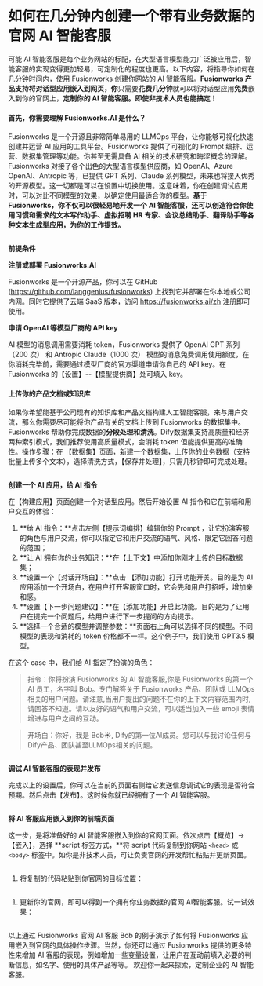 # 如何在几分钟内创建一个带有业务数据的官网 AI 智能客服

可能 AI 智能客服是每个业务网站的标配，在大型语言模型能力广泛被应用后，智能客服的实现变得更加轻易，可定制化的程度也更高。以下内容，将指导你如何在几分钟时间内，使用 Fusionworks 创建你网站的 AI 智能客服。**Fusionworks 产品支持将对话型应用嵌入到网页，你**只需要**花费几分钟**就可以将对话型应用**免费**嵌入到你的官网上，**定制你的 AI 智能客服。即使非技术人员也能搞定！**

#### 首先，你需要理解 Fusionworks.AI 是什么？

Fusionworks 是一个开源且非常简单易用的 LLMOps 平台，让你能够可视化快速创建并运营 AI 应用的工具平台。Fusionworks 提供了可视化的 Prompt 编排、运营、数据集管理等功能。你甚至无需具备 AI 相关的技术研究和晦涩概念的理解。Fusionworks 对接了各个出色的大型语言模型供应商，如 OpenAI、Azure OpenAI、Antropic 等，已提供 GPT 系列、Claude 系列模型，未来也将接入优秀的开源模型。这一切都是可以在设置中切换使用。这意味着，你在创建调试应用时，可以对比不同模型的效果，以确定使用最适合你的模型。**基于 Fusionworks，你不仅可以很轻易地开发一个 AI 智能客服，还可以创造符合你使用习惯和需求的文本写作助手、虚拟招聘 HR 专家、会议总结助手、翻译助手等各种文本生成型应用，为你的工作提效。**

<figure><img src="../../.gitbook/assets/image (53).png" alt=""><figcaption></figcaption></figure>

**前提条件**

**注册或部署 Fusionworks.AI**

Fusionworks 是一个开源产品，你可以在 GitHub (https://github.com/langgenius/fusionworks) 上找到它并部署在你本地或公司内网。同时它提供了云端 SaaS 版本，访问 https://fusionworks.ai/zh 注册即可使用。

**申请 OpenAI 等模型厂商的 API key**

AI 模型的消息调用需要消耗 token，Fusionworks 提供了 OpenAI GPT 系列（200 次） 和 Antropic Claude（1000 次） 模型的消息免费调用使用额度，在你消耗完毕前，需要通过模型厂商的官方渠道申请你自己的 API key。在 Fusionworks 的【设置】--【模型提供商】处可填入 key。

#### 上传你的产品文档或知识库

如果你希望能基于公司现有的知识库和产品文档构建人工智能客服，来与用户交流，那么你需要尽可能将你产品有关的文档上传到 Fusionworks 的数据集中。Fusionworks 帮助你完成数据的**分段处理和清洗**。Dify数据集支持高质量和经济两种索引模式，我们推荐使用高质量模式，会消耗 token 但能提供更高的准确性。操作步骤：在 【数据集】页面，新建一个数据集，上传你的业务数据（支持批量上传多个文本），选择清洗方式，【保存并处理】，只需几秒钟即可完成处理。

<figure><img src="../../.gitbook/assets/image (25).png" alt=""><figcaption></figcaption></figure>

**创建一个 AI 应用，给 AI 指令**

在【构建应用】页面创建一个对话型应用。然后开始设置 AI 指令和它在前端和用户交互的体验：

1. \*\*给 AI 指令：\*\*点击左侧【提示词编排】编辑你的 Prompt ，让它扮演客服的角色与用户交流，你可以指定它和用户交流的语气、风格、限定它回答问题的范围；
2. \*\*让 AI 拥有你的业务知识：\*\*在【上下文】中添加你刚才上传的目标数据集；
3. \*\*设置一个【对话开场白】：\*\*点击 【添加功能】打开功能开关。目的是为 AI 应用添加一个开场白，在用户打开客服窗口时，它会先和用户打招呼，增加亲和感。
4. \*\*设置【下一步问题建议】：\*\*在【添加功能】开启此功能。目的是为了让用户在提完一个问题后，给用户进行下一步提问的方向提示。
5. \*\*选择一个合适的模型并调整参数：\*\*页面右上角可以选择不同的模型。不同模型的表现和消耗的 token 价格都不一样。这个例子中，我们使用 GPT3.5 模型。

在这个 case 中，我们给 AI 指定了扮演的角色：

> 指令：你将扮演 Fusionworks 的 AI 智能客服,你是 Fusionworks 的第一个 AI 员工，名字叫 Bob。专门解答关于 Fusionworks 产品、团队或 LLMOps 相关的用户问题。请注意,当用户提出的问题不在你的上下文内容范围内时,请回答不知道。请以友好的语气和用户交流，可以适当加入一些 emoji 表情增进与用户之间的互动。

> 开场白：你好，我是 Bob☀️, Dify的第一位AI成员。您可以与我讨论任何与Dify产品、团队甚至LLMOps相关的问题。

<figure><img src="../../.gitbook/assets/image (92).png" alt=""><figcaption></figcaption></figure>

**调试 AI 智能客服的表现并发布**

完成以上的设置后，你可以在当前的页面右侧给它发送信息调试它的表现是否符合预期。然后点击【发布】。这时候你就已经拥有了一个 AI 智能客服。

<figure><img src="../../.gitbook/assets/image (87).png" alt=""><figcaption></figcaption></figure>

**将 AI 客服应用嵌入到你的前端页面**

这一步，是将准备好的 AI 智能客服嵌入到你的官网页面。依次点击【概览】->【嵌入】，选择 \*\*script 标签方式，\*\*将 script 代码复制到你网站 `<head>` 或 `<body>` 标签中。如你是非技术人员，可让负责官网的开发帮忙粘贴并更新页面。

<figure><img src="../../.gitbook/assets/image (59).png" alt=""><figcaption></figcaption></figure>

1. 将复制的代码粘贴到你官网的目标位置：

<figure><img src="../../.gitbook/assets/image (93).png" alt=""><figcaption></figcaption></figure>

1. 更新你的官网，即可以得到一个拥有你业务数据的官网 AI智能客服。试一试效果：

<figure><img src="../../.gitbook/assets/image (100).png" alt=""><figcaption></figcaption></figure>

以上通过 Fusionworks 官网 AI 客服 Bob 的例子演示了如何将 Fusionworks 应用嵌入到官网的具体操作步骤。当然，你还可以通过 Fusionworks 提供的更多特性来增加 AI 客服的表现，例如增加一些变量设置，让用户在互动前填入必要的判断信息，如名字、使用的具体产品等等。 欢迎你一起来探索，定制企业的 AI 智能客服。

<figure><img src="../../.gitbook/assets/image (85).png" alt=""><figcaption></figcaption></figure>
